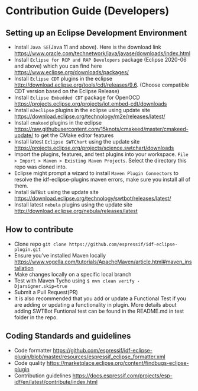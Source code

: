 # Contribution Guide (Developers)

## Setting up an Eclipse Development Environment
* Install `Java SE`(Java 11 and above). Here is the download link https://www.oracle.com/technetwork/java/javase/downloads/index.html
* Install `Eclipse for RCP and RAP Developers` package (Eclipse 2020-06 and above) which you can find here https://www.eclipse.org/downloads/packages/
* Install `Eclipse CDT` plugins in the eclipse http://download.eclipse.org/tools/cdt/releases/9.6. (Choose compatible CDT version based on the Eclipse Release)
* Install `Eclipse Embedded CDT` package for OpenOCD https://projects.eclipse.org/projects/iot.embed-cdt/downloads
* Install `m2eclipse` plugins in the eclipse using update site https://download.eclipse.org/technology/m2e/releases/latest/
* Install `cmakeed` plugins in the eclipse https://raw.githubusercontent.com/15knots/cmakeed/master/cmakeed-update/ to get the CMake editor features
* Install latest `Eclipse SWTChart` using the update site https://projects.eclipse.org/projects/science.swtchart/downloads
* Import the plugins, features, and test plugins into your workspace. `File > Import > Maven > Existing Maven Projects`. Select the directory this repo was cloned into.
* Eclipse might prompt a wizard to install `Maven Plugin Connectors` to resolve the idf-eclipse-plugins maven errors, make sure you install all of them.
* Install `SWTBot` using the update site https://download.eclipse.org/technology/swtbot/releases/latest/
* Install latest `nebula` plugins using the update site http://download.eclipse.org/nebula/releases/latest

## How to contribute
* Clone repo `git clone https://github.com/espressif/idf-eclipse-plugin.git`
* Ensure you’ve installed Maven locally https://www.vogella.com/tutorials/ApacheMaven/article.html#maven_installation 
* Make changes locally on a specific local branch
* Test with Maven Tycho using `$ mvn clean verify -Djarsigner.skip=true`
* Submit a Pull Request(PR)
* It is also recommended that you add or update a Functional Test if you are adding or updating a functionality in plugin. More details about adding SWTBot Funtional test can be found in the README.md in test folder in the repo.

## Coding Standards and guidelines
* Code formatter https://github.com/espressif/idf-eclipse-plugin/blob/master/resources/espressif_eclipse_formatter.xml
* Code quality https://marketplace.eclipse.org/content/findbugs-eclipse-plugin
* Contribution guidelines https://docs.espressif.com/projects/esp-idf/en/latest/contribute/index.html
